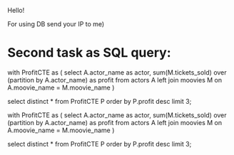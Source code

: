 Hello!

For using DB send your IP to me)

Second task as SQL query:
=============

with ProfitCTE as 
(
	select A.actor_name as actor,
		   sum(M.tickets_sold) over (partition by A.actor_name) as profit
	from actors A
	left join moovies M
	on A.moovie_name = M.moovie_name
)

select distinct * from ProfitCTE P
order by P.profit desc
limit 3;

with ProfitCTE as 
(
	select A.actor_name as actor,
		   sum(M.tickets_sold) over (partition by A.actor_name) as profit
	from actors A
	left join moovies M
	on A.moovie_name = M.moovie_name
)

select distinct * from ProfitCTE P
order by P.profit desc
limit 3;
